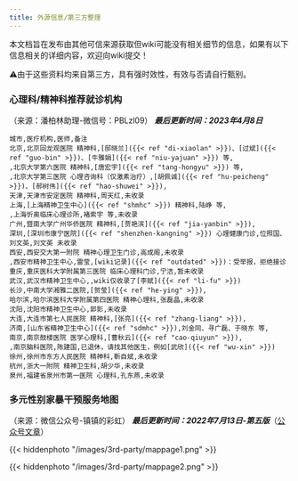 ```yaml
---
title: 外源信息/第三方整理
---
```


本文档旨在发布由其他可信来源获取但wiki可能没有相关细节的信息，如果有以下信息相关的详细内容，欢迎向wiki提交！

⚠️由于这些资料均来自第三方，具有强时效性，有效与否请自行甄别。

### 心理科/精神科推荐就诊机构

（来源：潘柏林助理-微信号：PBLzl09）
   ***最后更新时间：2023年4月8日***

```csv
城市,医疗机构,医师,备注
北京,北京回龙观医院 精神科,[邸晓兰]({{< ref "di-xiaolan" >}})、[过斌]({{< ref "guo-bin" >}})、[牛雅娟]({{< ref "niu-yajuan" >}}) 等,
,北京大学第六医院 精神科,[唐宏宇]({{< ref "tang-hongyu" >}}) 等,
,北京大学第三医院 心理咨询科（仅激素治疗）,[胡佩诚]({{< ref "hu-peicheng" >}})、[郝树伟]({{< ref "hao-shuwei" >}}),
天津,天津市安定医院 精神科,周天红,未收录
上海,[上海精神卫生中心]({{< ref "shmhc" >}}) 精神科,陆峥 等,
,上海忻奥临床心理诊所,褚索宇 等,未收录
广州,暨南大学广州华侨医院 精神科,[贾艳滨]({{< ref "jia-yanbin" >}}),
深圳,[深圳市康宁医院]({{< ref "shenzhen-kangning" >}}) 心理健康门诊,位照国、刘文英,刘文英 未收录
西安,西安交大第一附院 精神心理卫生门诊,高成阁,未收录
,西安市精神卫生中心,雷莹,[wiki记录]({{< ref "outdated" >}})：受举报，拒绝接诊
重庆,重庆医科大学附属第三医院 临床心理科门诊,宁洁,暂未收录
武汉,武汉市精神卫生中心,,wiki仅收录了[李赋]({{< ref "li-fu" >}})
长沙,中南大学湘雅二医院,[贺莹]({{< ref "he-ying" >}}),
哈尔滨,哈尔滨医科大学附属第四医院 精神心理科,张磊晶,未收录
沈阳,沈阳市精神卫生中心,郭影,未收录
大连,大连市第七人民医院 精神科,[张亮]({{< ref "zhang-liang" >}}),
济南,[山东省精神卫生中心]({{< ref "sdmhc" >}}),刘金同、寻广磊、于晓东 等,
南京,南京鼓楼医院 医学心理科,[曹秋云]({{< ref "cao-qiuyun" >}}),
,南京脑科医院,陈建国,已退休，请找其他医生，例如[武欣]({{< ref "wu-xin" >}})
徐州,徐州市东方人民医院 精神科,靳自斌,未收录
杭州,浙大一附院 精神卫生科,胡少华,未收录
泉州,福建省泉州市第一医院 心理科,孔东燕,未收录
```

### 多元性别家暴干预服务地图

（来源：微信公众号-镇镇的彩虹）
    ***最后更新时间：2022年7月13日-第五版***（[公众号文章](https://mp.weixin.qq.com/s?__biz=MzU5NDU1MTc2NA==&mid=2247486387&idx=1&sn=3704c365e0c3c3812927dcc1c3229aad)）

{{< hiddenphoto "/images/3rd-party/mappage1.png" >}}

{{< hiddenphoto "/images/3rd-party/mappage2.png" >}}
